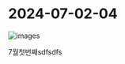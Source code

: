 # 2024-07-02-04

![images](https://github.com/user-attachments/assets/797cd00d-81ea-443e-8017-c039737ec18a)

7월첫번째sdfsdfs